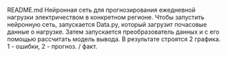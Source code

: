 README.md
Нейронная сеть для прогнозирования ежедневной нагрузки электричеством в конкретном регионе. Чтобы запустить нейронную сеть, запускается  Data.py, который загрузит почасовые данные о нагрузке.  Затем запускается преобразователь данных и с его помощью рассчитать модель вывода. В результате строятся 2 графика. 1 - ошибки, 2 - прогноз. / факт.

